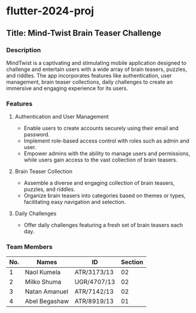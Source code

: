 # flutter-2024-proj

## Title: Mind-Twist Brain Teaser Challenge

### Description

MindTwist is a captivating and stimulating mobile application designed to challenge and entertain users with a wide array of brain teasers, puzzles, and riddles. The app incorporates features like authentication, user management, brain teaser collections, daily challenges to create an immersive and engaging experience for its users.

### Features

1. Authentication and User Management

   - Enable users to create accounts securely using their email and password.
   - Implement role-based access control with roles such as admin and user.
   - Empower admins with the ability to manage users and permissions, while users gain access to the vast collection of brain teasers.

2. Brain Teaser Collection

   - Assemble a diverse and engaging collection of brain teasers, puzzles, and riddles.
   - Organize brain teasers into categories based on themes or types, facilitating easy navigation and selection.

3. Daily Challenges

   - Offer daily challenges featuring a fresh set of brain teasers each day.

### Team Members

| No. | Names         | ID          | Section |
| --- | ------------- | ----------- | ------- |
| 1   | Naol Kumela   | ATR/3173/13 | 02      |
| 2   | Milko Shuma   | UGR/4707/13 | 02      |
| 3   | Natan Amanuel | ATR/7142/13 | 02      |
| 4   | Abel Begashaw | ATR/8919/13 | 01      |
